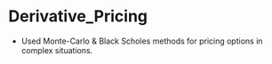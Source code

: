 # Derivative_Pricing
 - Used Monte-Carlo & Black Scholes methods for pricing options in complex situations.
